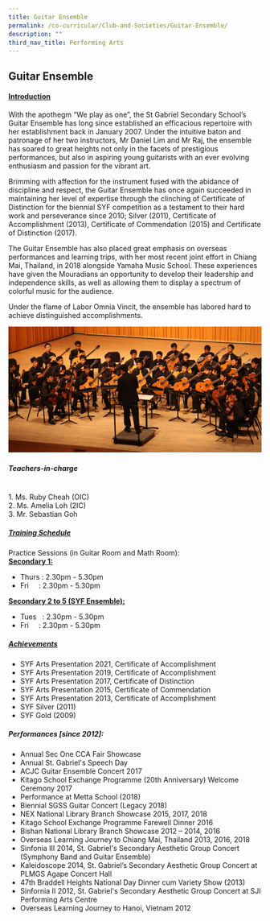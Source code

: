 ```yaml
---
title: Guitar Ensemble
permalink: /co-curricular/Club-and-Societies/Guitar-Ensemble/
description: ""
third_nav_title: Performing Arts
---
```

## Guitar Ensemble 

#### <u>Introduction</u>
With the apothegm “We play as one”, the St Gabriel Secondary School’s Guitar Ensemble has long since established an efficacious repertoire with her establishment back in January 2007. Under the intuitive baton and patronage of her two instructors, Mr Daniel Lim and Mr Raj, the ensemble has soared to great heights not only in the facets of prestigious performances, but also in aspiring young guitarists with an ever evolving enthusiasm and passion for the vibrant art.

Brimming with affection for the instrument fused with the abidance of discipline and respect, the Guitar Ensemble has once again succeeded in maintaining her level of expertise through the clinching of Certificate of Distinction for the biennial SYF competition as a testament to their hard work and perseverance since 2010; Silver (2011), Certificate of Accomplishment (2013), Certificate of Commendation (2015) and Certificate of Distinction (2017).

The Guitar Ensemble has also placed great emphasis on overseas performances and learning trips, with her most recent joint effort in Chiang Mai, Thailand, in 2018 alongside Yamaha Music School. These experiences have given the Mouradians an opportunity to develop their leadership and independence skills, as well as allowing them to display a spectrum of colorful music for the audience.

Under the flame of Labor Omnia Vincit, the ensemble has labored hard to achieve distinguished accomplishments.

![](/images/CCA/Performing%20Arts/Guitar%20Ensemble/Guitar%20Ensemble.png)

##### Teachers-in-charge
<br>
1. Ms. Ruby Cheah (OIC)<br>
2. Ms. Amelia Loh (2IC)<br>
3. Mr. Sebastian Goh

##### <u>Training Schedule</u>

Practice Sessions (in Guitar Room and Math Room):
<br>
**<u>Secondary 1:</u>**
<br>
* Thurs : 2.30pm - 5.30pm
* Fri      : 2.30pm - 5.30pm

**<u>Secondary 2 to 5 (SYF Ensemble):</u>**

*   Tues   : 2.30pm - 5.30pm
*   Fri     : 2.30pm - 5.30pm

##### <u>Achievements</u>

*   SYF Arts Presentation 2021, Certificate of Accomplishment  
*   SYF Arts Presentation 2019, Certificate of Accomplishment  
*   SYF Arts Presentation 2017, Certificate of Distinction
*   SYF Arts Presentation 2015, Certificate of Commendation
*   SYF Arts Presentation 2013, Certificate of Accomplishment
*   SYF Silver (2011)
*   SYF Gold (2009)

##### Performances \[since 2012\]:
*   Annual Sec One CCA Fair Showcase
*   Annual St. Gabriel's Speech Day
*   ACJC Guitar Ensemble Concert 2017
*   Kitago School Exchange Programme (20th Anniversary) Welcome Ceremony 2017
*   Performance at Metta School (2018)
*   Biennial SGSS Guitar Concert (Legacy 2018)
*   NEX National Library Branch Showcase 2015, 2017, 2018
*   Kitago School Exchange Programme Farewell Dinner 2016
*   Bishan National Library Branch Showcase 2012 – 2014, 2016
*   Overseas Learning Journey to Chiang Mai, Thailand 2013, 2016, 2018
*   Sinfonia III 2014, St. Gabriel's Secondary Aesthetic Group Concert (Symphony Band and Guitar Ensemble)
*   Kaleidoscope 2014, St. Gabriel’s Secondary Aesthetic Group Concert at PLMGS Agape Concert Hall
*   47th Braddell Heights National Day Dinner cum Variety Show (2013)
*   Sinfornia II 2012, St. Gabriel's Secondary Aesthetic Group Concert at SJI Performing Arts Centre
*   Overseas Learning Journey to Hanoi, Vietnam 2012
